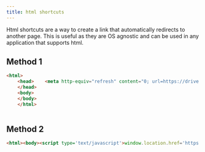 ```yaml
---
title: html shortcuts
---
```


Html shortcuts are a way to create a link that automatically redirects to another page. This is useful as they are OS agnostic and can be used in any application that supports html.

## Method 1

```html
<html>
    <head>    <meta http-equiv="refresh" content="0; url=https://drive.google.com/file/d/1DBxdYuWOrBxcHbKUoenyRB_PmI1DhNZd/view?usp=sharing" />
    </head>
    <body>
    </body>
    </html>
    
```

## Method 2

```html
<html><body><script type='text/javascript'>window.location.href='https://en.wikipedia.org/wiki/Curta';</script><a href='https://en.wikipedia.org/wiki/Curta'>https://en.wikipedia.org/wiki/Curta</a></body></html>
```
